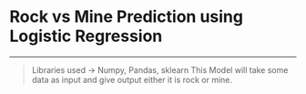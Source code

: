 # Rock vs Mine Prediction using Logistic Regression
---
> Libraries used -> Numpy, Pandas, sklearn
> This Model will take some data as input and give output either it is rock or mine.
